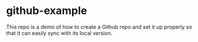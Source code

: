 # github-example
This repo is a demo of how to create a Github repo and set it up properly so that it can easily sync with its local version.
